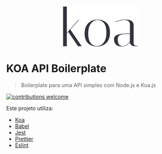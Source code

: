 <p align="center">
  <img src="images/koa.png" width="200">
</p>

# KOA API Boilerplate

> Boilerplate para uma API simples com Node.js e Koa.js

[![contributions welcome](https://img.shields.io/badge/contributions-welcome-brightgreen.svg?style=flat)](https://github.com/ViniciusSabino/nodejs_api_boilerplate/issues)

Este projeto utiliza:
- [Koa](https://koajs.com/)
- [Babel](https://babeljs.io/)
- [Jest](https://jestjs.io/)
- [Prettier](https://prettier.io/)
- [Eslint](https://eslint.org/)

